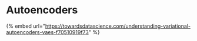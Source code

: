 # Autoencoders

{% embed url="https://towardsdatascience.com/understanding-variational-autoencoders-vaes-f70510919f73" %}



